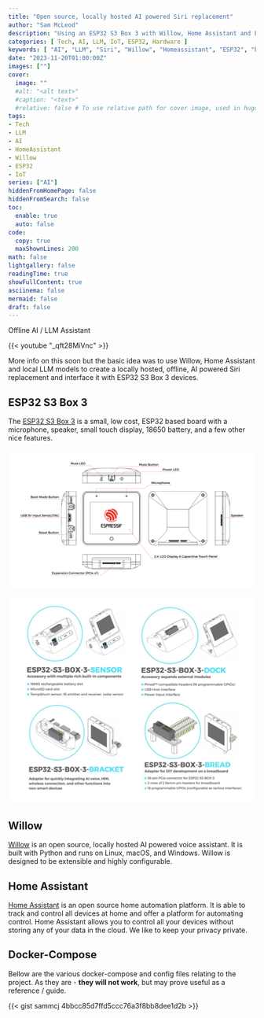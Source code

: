 ```yaml
---
title: "Open source, locally hosted AI powered Siri replacement"
author: "Sam McLeod"
description: "Using an ESP32 S3 Box 3 with Willow, Home Assistant and Large Language Models (LLMs) create a locally hosted, offline, AI powered Siri / Alexa replacement."
categories: [ Tech, AI, LLM, IoT, ESP32, Hardware ]
keywords: [ "AI", "LLM", "Siri", "Willow", "Homeassistant", "ESP32", "hardware", "IoT" ]
date: "2023-11-20T01:00:00Z"
images: [""]
cover:
  image: ""
  #alt: "<alt text>"
  #caption: "<text>"
  #relative: false # To use relative path for cover image, used in hugo Page-bundles
tags:
- Tech
- LLM
- AI
- HomeAssistant
- Willow
- ESP32
- IoT
series: ["AI"]
hiddenFromHomePage: false
hiddenFromSearch: false
toc:
  enable: true
  auto: false
code:
  copy: true
  maxShownLines: 200
math: false
lightgallery: false
readingTime: true
showFullContent: true
asciinema: false
mermaid: false
draft: false
---
```


Offline AI / LLM Assistant

{{< youtube "_qft28MiVnc" >}}

More info on this soon but the basic idea was to use Willow, Home Assistant and local LLM models to create a locally hosted, offline, AI powered Siri replacement and interface it with ESP32 S3 Box 3 devices.

<!--more-->

## ESP32 S3 Box 3

The [ESP32 S3 Box 3](https://www.espressif.com/en/news/ESP32-S3-BOX-3) is a small, low cost, ESP32 based board with a microphone, speaker, small touch display, 18650 battery, and a few other nice features.

![](esp32-1.png)

![](esp32-2.jpg)

## Willow

[Willow](https://heywillow.io/) is an open source, locally hosted AI powered voice assistant. It is built with Python and runs on Linux, macOS, and Windows. Willow is designed to be extensible and highly configurable.

## Home Assistant

[Home Assistant](https://www.home-assistant.io/) is an open source home automation platform. It is able to track and control all devices at home and offer a platform for automating control. Home Assistant allows you to control all your devices without storing any of your data in the cloud. We like to keep your privacy private.

## Docker-Compose

Bellow are the various docker-compose and config files relating to the project. As they are - **they will not work**, but may prove useful as a reference / guide.

{{< gist sammcj 4bbcc85d7ffd5ccc76a3f8bb8dee1d2b >}}

